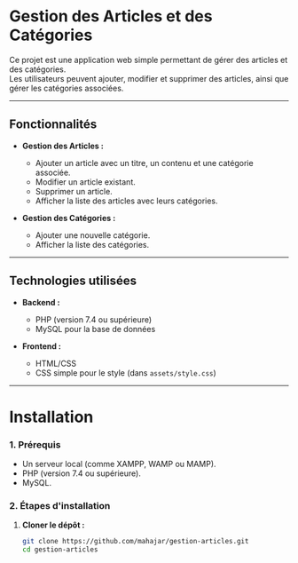 # Gestion des Articles et des Catégories

Ce projet est une application web simple permettant de gérer des articles et des catégories.  
Les utilisateurs peuvent ajouter, modifier et supprimer des articles, ainsi que gérer les catégories associées.

---

## Fonctionnalités

- **Gestion des Articles :**
  - Ajouter un article avec un titre, un contenu et une catégorie associée.
  - Modifier un article existant.
  - Supprimer un article.
  - Afficher la liste des articles avec leurs catégories.

- **Gestion des Catégories :**
  - Ajouter une nouvelle catégorie.
  - Afficher la liste des catégories.

---

## Technologies utilisées

- **Backend :**
  - PHP (version 7.4 ou supérieure)
  - MySQL pour la base de données

- **Frontend :**
  - HTML/CSS
  - CSS simple pour le style (dans `assets/style.css`)

---

# Installation

### 1. Prérequis
- Un serveur local (comme XAMPP, WAMP ou MAMP).
- PHP (version 7.4 ou supérieure).
- MySQL.

### 2. Étapes d'installation

1. **Cloner le dépôt :**
   ```bash
   git clone https://github.com/mahajar/gestion-articles.git
   cd gestion-articles
